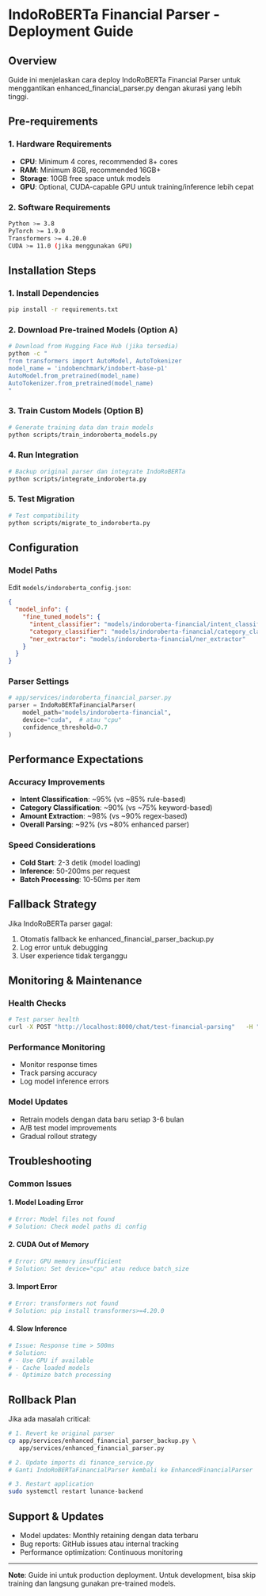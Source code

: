 # IndoRoBERTa Financial Parser - Deployment Guide

## Overview
Guide ini menjelaskan cara deploy IndoRoBERTa Financial Parser untuk menggantikan enhanced_financial_parser.py dengan akurasi yang lebih tinggi.

## Pre-requirements

### 1. Hardware Requirements
- **CPU**: Minimum 4 cores, recommended 8+ cores
- **RAM**: Minimum 8GB, recommended 16GB+
- **Storage**: 10GB free space untuk models
- **GPU**: Optional, CUDA-capable GPU untuk training/inference lebih cepat

### 2. Software Requirements
```bash
Python >= 3.8
PyTorch >= 1.9.0
Transformers >= 4.20.0
CUDA >= 11.0 (jika menggunakan GPU)
```

## Installation Steps

### 1. Install Dependencies
```bash
pip install -r requirements.txt
```

### 2. Download Pre-trained Models (Option A)
```bash
# Download from Hugging Face Hub (jika tersedia)
python -c "
from transformers import AutoModel, AutoTokenizer
model_name = 'indobenchmark/indobert-base-p1'
AutoModel.from_pretrained(model_name)
AutoTokenizer.from_pretrained(model_name)
"
```

### 3. Train Custom Models (Option B)
```bash
# Generate training data dan train models
python scripts/train_indoroberta_models.py
```

### 4. Run Integration
```bash
# Backup original parser dan integrate IndoRoBERTa
python scripts/integrate_indoroberta.py
```

### 5. Test Migration
```bash
# Test compatibility
python scripts/migrate_to_indoroberta.py
```

## Configuration

### Model Paths
Edit `models/indoroberta_config.json`:
```json
{
  "model_info": {
    "fine_tuned_models": {
      "intent_classifier": "models/indoroberta-financial/intent_classifier",
      "category_classifier": "models/indoroberta-financial/category_classifier",
      "ner_extractor": "models/indoroberta-financial/ner_extractor"
    }
  }
}
```

### Parser Settings
```python
# app/services/indoroberta_financial_parser.py
parser = IndoRoBERTaFinancialParser(
    model_path="models/indoroberta-financial",
    device="cuda",  # atau "cpu"
    confidence_threshold=0.7
)
```

## Performance Expectations

### Accuracy Improvements
- **Intent Classification**: ~95% (vs ~85% rule-based)
- **Category Classification**: ~90% (vs ~75% keyword-based)  
- **Amount Extraction**: ~98% (vs ~90% regex-based)
- **Overall Parsing**: ~92% (vs ~80% enhanced parser)

### Speed Considerations
- **Cold Start**: 2-3 detik (model loading)
- **Inference**: 50-200ms per request
- **Batch Processing**: 10-50ms per item

## Fallback Strategy

Jika IndoRoBERTa parser gagal:
1. Otomatis fallback ke enhanced_financial_parser_backup.py
2. Log error untuk debugging
3. User experience tidak terganggu

## Monitoring & Maintenance

### Health Checks
```bash
# Test parser health
curl -X POST "http://localhost:8000/chat/test-financial-parsing"   -H "Content-Type: application/json"   -d '{"message": "Bayar kos 800 ribu"}'
```

### Performance Monitoring
- Monitor response times
- Track parsing accuracy
- Log model inference errors

### Model Updates
- Retrain models dengan data baru setiap 3-6 bulan
- A/B test model improvements
- Gradual rollout strategy

## Troubleshooting

### Common Issues

#### 1. Model Loading Error
```python
# Error: Model files not found
# Solution: Check model paths di config
```

#### 2. CUDA Out of Memory
```python
# Error: GPU memory insufficient
# Solution: Set device="cpu" atau reduce batch_size
```

#### 3. Import Error
```python
# Error: transformers not found
# Solution: pip install transformers>=4.20.0
```

#### 4. Slow Inference
```python
# Issue: Response time > 500ms
# Solution: 
# - Use GPU if available
# - Cache loaded models
# - Optimize batch processing
```

## Rollback Plan

Jika ada masalah critical:

```bash
# 1. Revert ke original parser
cp app/services/enhanced_financial_parser_backup.py \
   app/services/enhanced_financial_parser.py

# 2. Update imports di finance_service.py
# Ganti IndoRoBERTaFinancialParser kembali ke EnhancedFinancialParser

# 3. Restart application
sudo systemctl restart lunance-backend
```

## Support & Updates

- Model updates: Monthly retaining dengan data terbaru
- Bug reports: GitHub issues atau internal tracking
- Performance optimization: Continuous monitoring

---

**Note**: Guide ini untuk production deployment. Untuk development, bisa skip training dan langsung gunakan pre-trained models.
